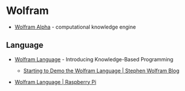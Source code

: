 # Wolfram

* [Wolfram Alpha](http://www.wolframalpha.com/) - computational knowledge engine

## Language

* [Wolfram Language](http://www.wolfram.com/wolfram-language/) - Introducing Knowledge-Based Programming

  * [Starting to Demo the Wolfram Language | Stephen Wolfram Blog](http://blog.stephenwolfram.com/2014/02/starting-to-demo-the-wolfram-language/)

* [Wolfram Language | Raspberry Pi](http://www.raspberrypi.org/archives/tag/wolfram-language)